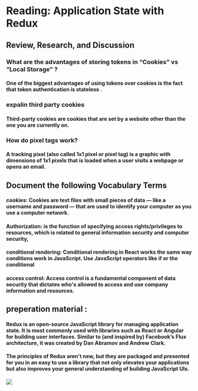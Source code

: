# Reading: Application State with Redux
## Review, Research, and Discussion

### What are the advantages of storing tokens in “Cookies” vs “Local Storage” ?
#### One of the biggest advantages of using tokens over cookies is the fact that token authentication is stateless .
### expalin third party cookies
#### Third-party cookies are cookies that are set by a website other than the one you are currently on.
### How do pixel tags work?
#### A tracking pixel (also called 1x1 pixel or pixel tag) is a graphic with dimensions of 1x1 pixels that is loaded when a user visits a webpage or opens an email.


## Document the following Vocabulary Terms
#### cookies: Cookies are text files with small pieces of data — like a username and password — that are used to identify your computer as you use a computer network. 
#### Authorization: is the function of specifying access rights/privileges to resources, which is related to general information security and computer security,
#### conditional rendering: Conditional rendering in React works the same way conditions work in JavaScript. Use JavaScript operators like if or the conditional
#### access control: Access control is a fundamental component of data security that dictates who's allowed to access and use company information and resources.


## preperation material :
#### Redux is an open-source JavaScript library for managing application state. It is most commonly used with libraries such as React or Angular for building user interfaces. Similar to (and inspired by) Facebook’s Flux architecture, it was created by Dan Abramov and Andrew Clark.
#### The principles of Redux aren’t new, but they are packaged and presented for you in an easy to use a library that not only elevates your applications but also improves your general understanding of building JavaScript UIs.
![](https://developer.ibm.com/developer/default/tutorials/wa-manage-state-with-redux-p1-david-geary/images/dispatch.png)
